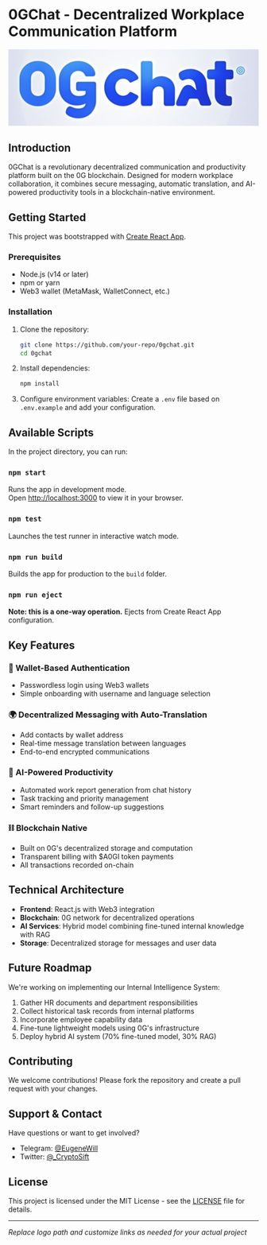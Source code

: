 # 0GChat - Decentralized Workplace Communication Platform

![0GChat Logo](./0gchat-frontend/src/assets/logo.png)

## Introduction

0GChat is a revolutionary decentralized communication and productivity platform built on the 0G blockchain. Designed for modern workplace collaboration, it combines secure messaging, automatic translation, and AI-powered productivity tools in a blockchain-native environment.

## Getting Started

This project was bootstrapped with [Create React App](https://github.com/facebook/create-react-app).

### Prerequisites
- Node.js (v14 or later)
- npm or yarn
- Web3 wallet (MetaMask, WalletConnect, etc.)

### Installation

1. Clone the repository:
   ```bash
   git clone https://github.com/your-repo/0gchat.git
   cd 0gchat
   ```

2. Install dependencies:
   ```bash
   npm install
   ```

3. Configure environment variables:
   Create a `.env` file based on `.env.example` and add your configuration.

## Available Scripts

In the project directory, you can run:

### `npm start`
Runs the app in development mode.\
Open [http://localhost:3000](http://localhost:3000) to view it in your browser.

### `npm test`
Launches the test runner in interactive watch mode.

### `npm run build`
Builds the app for production to the `build` folder.

### `npm run eject`
**Note: this is a one-way operation.** Ejects from Create React App configuration.

## Key Features

### 🚀 Wallet-Based Authentication
- Passwordless login using Web3 wallets
- Simple onboarding with username and language selection

### 🌍 Decentralized Messaging with Auto-Translation
- Add contacts by wallet address
- Real-time message translation between languages
- End-to-end encrypted communications

### 🤖 AI-Powered Productivity
- Automated work report generation from chat history
- Task tracking and priority management
- Smart reminders and follow-up suggestions

### ⛓ Blockchain Native
- Built on 0G's decentralized storage and computation
- Transparent billing with $A0GI token payments
- All transactions recorded on-chain

## Technical Architecture

- **Frontend**: React.js with Web3 integration
- **Blockchain**: 0G network for decentralized operations
- **AI Services**: Hybrid model combining fine-tuned internal knowledge with RAG
- **Storage**: Decentralized storage for messages and user data

## Future Roadmap

We're working on implementing our Internal Intelligence System:
1. Gather HR documents and department responsibilities
2. Collect historical task records from internal platforms
3. Incorporate employee capability data
4. Fine-tune lightweight models using 0G's infrastructure
5. Deploy hybrid AI system (70% fine-tuned model, 30% RAG)

## Contributing

We welcome contributions! Please fork the repository and create a pull request with your changes.

## Support & Contact

Have questions or want to get involved?
- Telegram: [@EugeneWill](https://t.me/EugeneWill)
- Twitter: [@_CryptoSift](https://twitter.com/_CryptoSift)

## License

This project is licensed under the MIT License - see the [LICENSE](LICENSE) file for details.

---

*Replace logo path and customize links as needed for your actual project*